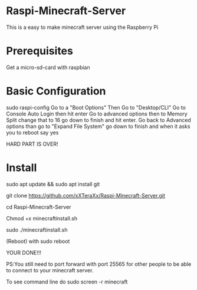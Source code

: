 # Raspi-Minecraft-Server
This is a easy to make minecraft server using the Raspberry Pi

# Prerequisites 

Get a micro-sd-card with raspbian


# Basic Configuration
sudo raspi-config
Go to a "Boot Options" Then Go to "Desktop/CLI"  Go to Console Auto Login then hit enter Go to advanced options then to Memory Split change that to 16 go down to finish and hit enter. Go back to Advanced options than go to "Expand File System" go down to finish and when it asks you to reboot say yes

HARD PART IS OVER!
# Install
sudo apt update && sudo apt install git 

git clone https://github.com/xXTeraXx/Raspi-Minecraft-Server.git

cd Raspi-Minecraft-Server

Chmod +x minecraftinstall.sh

sudo ./minecraftinstall.sh


(Reboot) with sudo reboot

YOUR DONE!!!

PS:You still need to port forward with port 25565 for other people to be able to connect to your minecraft server.


To see command line do sudo screen -r minecraft






